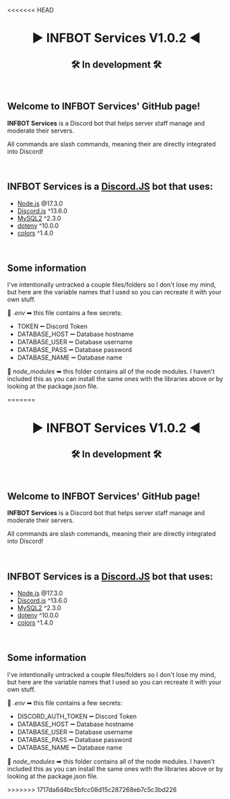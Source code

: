 <<<<<<< HEAD
<h1 align="center">▶ INFBOT Services V1.0.2 ◀</h1>
<h2 align="center">🛠 In development 🛠</h2><br>

<div>
  <h2>Welcome to INFBOT Services' GitHub page!</h2>
  <div>
    <p><b>INFBOT Services</b> is a Discord bot that helps server staff manage and moderate their servers.</p>
    <p>All commands are slash commands, meaning their are directly integrated into Discord!</p>
  </div>
</div><br>

<div>
  <h2>INFBOT Services is a <a href="https://discord.js.org/">Discord.JS</a> bot that uses:</h2>
  <ul>
    <li><a href="https://nodejs.org/en/">Node.js</a> @17.3.0</li>
    <li><a href="https://discord.js.org/#/">Discord.js</a> ^13.6.0</li>
    <li><a href="https://www.npmjs.com/package/mysql2">MySQL2</a> ^2.3.0</li>
    <li><a href="https://www.npmjs.com/package/dotenv">dotenv</a> ^10.0.0</li>
    <li><a href="https://www.npmjs.com/package/colors">colors</a> ^1.4.0</li>
  </ul>
</div><br>

<div>
  <h2>Some information</h2>
  <p>I've intentionally untracked a couple files/folders so I don't lose my mind, but here are the variable names that I used so you can recreate it with your own stuff.</p>
  <p>📁 <em>.env</em> ➡ this file contains a few secrets:</p>
  <ul>
    <li>TOKEN ➖ Discord Token</li>
    <li>DATABASE_HOST ➖ Database hostname</li>
    <li>DATABASE_USER ➖ Database username</li>
    <li>DATABASE_PASS ➖ Database password</li>
    <li>DATABASE_NAME ➖ Database name</li>
  </ul>
  <p>📂 <em>node_modules</em> ➡ this folder contains all of the node modules. I haven't included this as you can install the same ones with the libraries above or by looking at the package.json file.
</div>
=======
<h1 align="center">▶ INFBOT Services V1.0.2 ◀</h1>
<h2 align="center">🛠 In development 🛠</h2><br>

<div>
  <h2>Welcome to INFBOT Services' GitHub page!</h2>
  <div>
    <p><b>INFBOT Services</b> is a Discord bot that helps server staff manage and moderate their servers.</p>
    <p>All commands are slash commands, meaning their are directly integrated into Discord!</p>
  </div>
</div><br>

<div>
  <h2>INFBOT Services is a <a href="https://discord.js.org/">Discord.JS</a> bot that uses:</h2>
  <ul>
    <li><a href="https://nodejs.org/en/">Node.js</a> @17.3.0</li>
    <li><a href="https://discord.js.org/#/">Discord.js</a> ^13.6.0</li>
    <li><a href="https://www.npmjs.com/package/mysql2">MySQL2</a> ^2.3.0</li>
    <li><a href="https://www.npmjs.com/package/dotenv">dotenv</a> ^10.0.0</li>
    <li><a href="https://www.npmjs.com/package/colors">colors</a> ^1.4.0</li>
  </ul>
</div><br>

<div>
  <h2>Some information</h2>
  <p>I've intentionally untracked a couple files/folders so I don't lose my mind, but here are the variable names that I used so you can recreate it with your own stuff.</p>
  <p>📁 <em>.env</em> ➡ this file contains a few secrets:</p>
  <ul>
    <li>DISCORD_AUTH_TOKEN ➖ Discord Token</li>
    <li>DATABASE_HOST ➖ Database hostname</li>
    <li>DATABASE_USER ➖ Database username</li>
    <li>DATABASE_PASS ➖ Database password</li>
    <li>DATABASE_NAME ➖ Database name</li>
  </ul>
  <p>📂 <em>node_modules</em> ➡ this folder contains all of the node modules. I haven't included this as you can install the same ones with the libraries above or by looking at the package.json file.
</div>
>>>>>>> 1717da6d4bc5bfcc08d15c287268eb7c5c3bd226
